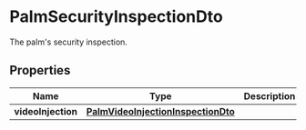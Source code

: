 

# PalmSecurityInspectionDto

The palm's security inspection.

## Properties

| Name | Type | Description | Notes |
|------------ | ------------- | ------------- | -------------|
|**videoInjection** | [**PalmVideoInjectionInspectionDto**](PalmVideoInjectionInspectionDto.md) |  |  |



